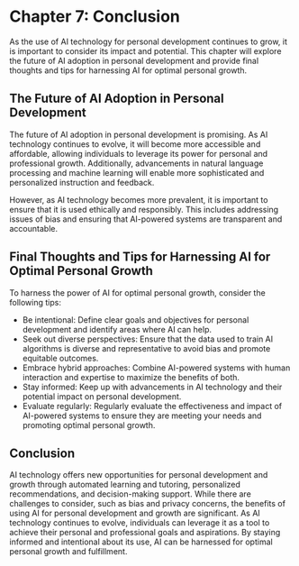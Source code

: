 Chapter 7: Conclusion
=====================

As the use of AI technology for personal development continues to grow, it is important to consider its impact and potential. This chapter will explore the future of AI adoption in personal development and provide final thoughts and tips for harnessing AI for optimal personal growth.

The Future of AI Adoption in Personal Development
-------------------------------------------------

The future of AI adoption in personal development is promising. As AI technology continues to evolve, it will become more accessible and affordable, allowing individuals to leverage its power for personal and professional growth. Additionally, advancements in natural language processing and machine learning will enable more sophisticated and personalized instruction and feedback.

However, as AI technology becomes more prevalent, it is important to ensure that it is used ethically and responsibly. This includes addressing issues of bias and ensuring that AI-powered systems are transparent and accountable.

Final Thoughts and Tips for Harnessing AI for Optimal Personal Growth
---------------------------------------------------------------------

To harness the power of AI for optimal personal growth, consider the following tips:

* Be intentional: Define clear goals and objectives for personal development and identify areas where AI can help.
* Seek out diverse perspectives: Ensure that the data used to train AI algorithms is diverse and representative to avoid bias and promote equitable outcomes.
* Embrace hybrid approaches: Combine AI-powered systems with human interaction and expertise to maximize the benefits of both.
* Stay informed: Keep up with advancements in AI technology and their potential impact on personal development.
* Evaluate regularly: Regularly evaluate the effectiveness and impact of AI-powered systems to ensure they are meeting your needs and promoting optimal personal growth.

Conclusion
----------

AI technology offers new opportunities for personal development and growth through automated learning and tutoring, personalized recommendations, and decision-making support. While there are challenges to consider, such as bias and privacy concerns, the benefits of using AI for personal development and growth are significant. As AI technology continues to evolve, individuals can leverage it as a tool to achieve their personal and professional goals and aspirations. By staying informed and intentional about its use, AI can be harnessed for optimal personal growth and fulfillment.
